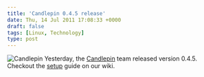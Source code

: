 ```yaml
---
title: 'Candlepin 0.4.5 release'
date: Thu, 14 Jul 2011 17:08:33 +0000
draft: false
tags: [Linux, Technology]
type: post
---
```


![Candlepin](http://candlepinproject.org/images/logo-frontpage.png "Candlepin") Yesterday, the [Candlepin](http://candlepinproject.org) team released version 0.4.5. Checkout the [setup](https://fedorahosted.org/candlepin/wiki/Setup) guide on our wiki.